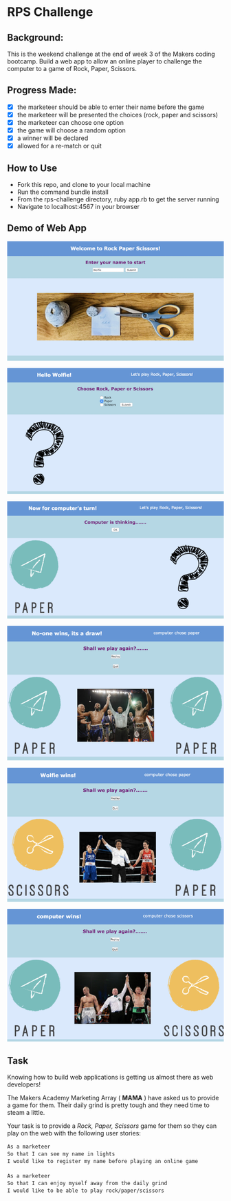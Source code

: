 # RPS Challenge
Background:
-------
This is the weekend challenge at the end of week 3 of the Makers coding bootcamp.
Build a web app to allow an online player to challenge the computer to a game of Rock, Paper, Scissors.

Progress Made:
--------------
- [x] the marketeer should be able to enter their name before the game
- [x] the marketeer will be presented the choices (rock, paper and scissors)
- [x] the marketeer can choose one option
- [x] the game will choose a random option
- [x] a winner will be declared  
- [x] allowed for a re-match or quit

How to Use
----------
- Fork this repo, and clone to your local machine
- Run the command bundle install
- From the rps-challenge directory, ruby app.rb to get the server running
- Navigate to localhost:4567 in your browser

Demo of Web App
---------------

![Stage 1 - Enter player name](https://github.com/Whatapalaver/rps-challenge/blob/master/public/images/RPS_Stage1.png)


![Stage 2 - Select move](https://github.com/Whatapalaver/rps-challenge/blob/master/public/images/RPS_Stage2.png)


![Stage 3 - See move and watch the computer think](https://github.com/Whatapalaver/rps-challenge/blob/master/public/images/RPS_Stage3.png)


![Stage 4 - It's a draw](https://github.com/Whatapalaver/rps-challenge/blob/master/public/images/RPS_Stage4.png)


![Stage 5 - Player 1 Wins!](https://github.com/Whatapalaver/rps-challenge/blob/master/public/images/RPS_Stage5.png)


![Stage 6 - Computer wins!](https://github.com/Whatapalaver/rps-challenge/blob/master/public/images/RPS_Stage6.png)

Task
----
Knowing how to build web applications is getting us almost there as web developers!

The Makers Academy Marketing Array ( **MAMA** ) have asked us to provide a game for them. Their daily grind is pretty tough and they need time to steam a little.

Your task is to provide a _Rock, Paper, Scissors_ game for them so they can play on the web with the following user stories:

```sh
As a marketeer
So that I can see my name in lights
I would like to register my name before playing an online game

As a marketeer
So that I can enjoy myself away from the daily grind
I would like to be able to play rock/paper/scissors
```
